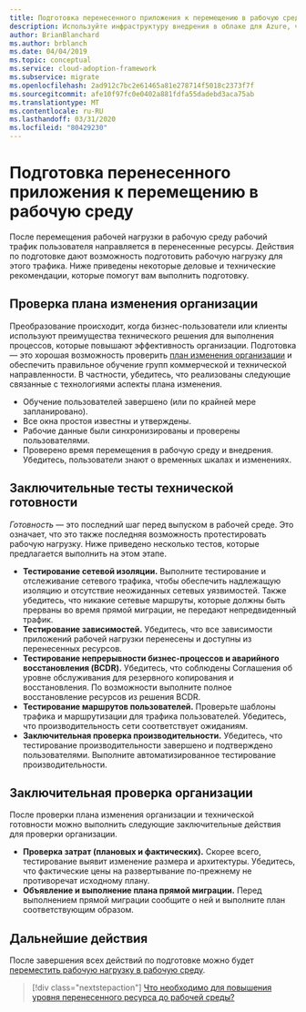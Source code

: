 ```yaml
---
title: Подготовка перенесенного приложения к перемещению в рабочую среду
description: Используйте инфраструктуру внедрения в облаке для Azure, чтобы понять, как подготовить перенесенное приложение для повышения уровня рабочей среды.
author: BrianBlanchard
ms.author: brblanch
ms.date: 04/04/2019
ms.topic: conceptual
ms.service: cloud-adoption-framework
ms.subservice: migrate
ms.openlocfilehash: 2ad912c7bc2e61465a81e278714f5018c2373f7f
ms.sourcegitcommit: afe10f97fc0e0402a881fdfa55dadebd3aca75ab
ms.translationtype: MT
ms.contentlocale: ru-RU
ms.lasthandoff: 03/31/2020
ms.locfileid: "80429230"
---
```

# <a name="prepare-a-migrated-application-for-production-promotion"></a>Подготовка перенесенного приложения к перемещению в рабочую среду

После перемещения рабочей нагрузки в рабочую среду рабочий трафик пользователя направляется в перенесенные ресурсы. Действия по подготовке дают возможность подготовить рабочую нагрузку для этого трафика. Ниже приведены некоторые деловые и технические рекомендации, которые помогут вам выполнить подготовку.

## <a name="validate-the-business-change-plan"></a>Проверка плана изменения организации

Преобразование происходит, когда бизнес-пользователи или клиенты используют преимущества технического решения для выполнения процессов, которые повышают эффективность организации. Подготовка — это хорошая возможность проверить [план изменения организации](./business-change-plan.md) и обеспечить правильное обучение групп коммерческой и технической направленности. В частности, убедитесь, что реализованы следующие связанные с технологиями аспекты плана изменения.

- Обучение пользователей завершено (или по крайней мере запланировано).
- Все окна простоя известны и утверждены.
- Рабочие данные были синхронизированы и проверены пользователями.
- Проверено время перемещения в рабочую среду и внедрения. Убедитесь, пользователи знают о временных шкалах и изменениях.

## <a name="final-technical-readiness-tests"></a>Заключительные тесты технической готовности

*Готовность* — это последний шаг перед выпуском в рабочей среде. Это означает, что это также последняя возможность протестировать рабочую нагрузку. Ниже приведено несколько тестов, которые предлагается выполнить на этом этапе.

- **Тестирование сетевой изоляции.** Выполните тестирование и отслеживание сетевого трафика, чтобы обеспечить надлежащую изоляцию и отсутствие неожиданных сетевых уязвимостей. Также убедитесь, что никакие сетевые маршруты, которые должны быть прерваны во время прямой миграции, не передают непредвиденный трафик.
- **Тестирование зависимостей.** Убедитесь, что все зависимости приложений рабочей нагрузки перенесены и доступны из перенесенных ресурсов.
- **Тестирование непрерывности бизнес-процессов и аварийного восстановления (BCDR).** Убедитесь, что соблюдены Соглашения об уровне обслуживания для резервного копирования и восстановления. По возможности выполните полное восстановление ресурсов из решения BCDR.
- **Тестирование маршрутов пользователей.** Проверьте шаблоны трафика и маршрутизации для трафика пользователей. Убедитесь, что производительность сети соответствует ожиданиям.
- **Заключительная проверка производительности.** Убедитесь, что тестирование производительности завершено и подтверждено пользователями. Выполните автоматизированное тестирование производительности.

## <a name="final-business-validation"></a>Заключительная проверка организации

После проверки плана изменения организации и технической готовности можно выполнить следующие заключительные действия для проверки организации.

- **Проверка затрат (плановых и фактических).** Скорее всего, тестирование выявит изменение размера и архитектуры. Убедитесь, что фактические цены на развертывание по-прежнему не противоречат исходному плану.
- **Объявление и выполнение плана прямой миграции.** Перед выполнением прямой миграции сообщите о ней и выполните план соответствующим образом.

## <a name="next-steps"></a>Дальнейшие действия

После завершения всех действий по подготовке можно будет [переместить рабочую нагрузку в рабочую среду](./promote.md).

> [!div class="nextstepaction"]
> [Что необходимо для повышения уровня перенесенного ресурса до рабочей среды?](./promote.md)
